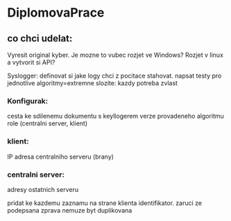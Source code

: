 # DiplomovaPrace
## co chci udelat: 
Vyresit original kyber. Je mozne to vubec rozjet ve Windows? Rozjet v linux a vytvorit si API?

Syslogger: definovat si jake logy chci z pocitace stahovat.
napsat testy pro jednotlive algoritmy=extremne slozite: kazdy potreba zvlast

### Konfigurak: 
cesta ke sdilenemu dokumentu s keyllogerem
verze provadeneho algoritmu
role (centralni server, klient)

### klient:
IP adresa centralniho serveru (brany)

### centralni server:
adresy ostatnich serveru

pridat ke kazdemu zaznamu na strane klienta identifikator. zaruci ze podepsana zprava nemuze byt duplikovana
